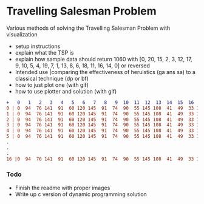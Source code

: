 # Travelling Salesman Problem
Various methods of solving the Travelling Salesman Problem with visualization

- setup instructions
- explain what the TSP is
- explain how sample data should return 1060 with [0, 20, 15, 2, 3, 12, 17, 9, 10, 5, 4, 19, 7, 1, 13, 8, 6, 18, 11, 16, 14, 0] or reversed
- Intended use |comparing the effectiveness of heruistics (ga ans sa) to a classical technique (dp or bf)
- how to just plot one (with gif)
- how to use plotter and solution (with gif)

```diff
+   0   1   2   3   4   5   6   7   8   9  10  11  12  13  14  15  16  17  18  19  20
0 | 0  94  76 141  91  60 120 145  91  74  90  55 145 108  41  49  33 151  69 111  24
1 | 0  94  76 141  91  60 120 145  91  74  90  55 145 108  41  49  33 151  69 111  24
2 | 0  94  76 141  91  60 120 145  91  74  90  55 145 108  41  49  33 151  69 111  24
3 | 0  94  76 141  91  60 120 145  91  74  90  55 145 108  41  49  33 151  69 111  24
4 | 0  94  76 141  91  60 120 145  91  74  90  55 145 108  41  49  33 151  69 111  24
5 | 0  94  76 141  91  60 120 145  91  74  90  55 145 108  41  49  33 151  69 111  24
.
.
.
16 |0  94  76 141  91  60 120 145  91  74  90  55 145 108  41  49  33 151  69 111  24
```

### Todo
- Finish the readme with proper images
- Write up c version of dynamic programming solution
